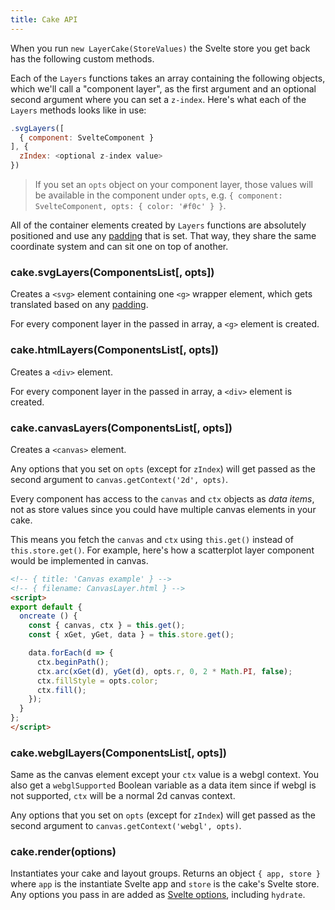 ```yaml
---
title: Cake API
---
```


When you run `new LayerCake(StoreValues)` the Svelte store you get back has the following custom methods.

Each of the `Layers` functions takes an array containing the following objects, which we'll call a "component layer", as the first argument and an optional second argument where you can set a `z-index`. Here's what each of the `Layers` methods looks like in use:

```js
.svgLayers([
  { component: SvelteComponent }
], {
  zIndex: <optional z-index value>
})
```

> If you set an `opts` object on your component layer, those values will be available in the component under `opts`, e.g. `{ component: SvelteComponent, opts: { color: '#f0c' } }`.

All of the container elements created by `Layers` functions are absolutely positioned and use any [padding](#padding) that is set. That way, they share the same coordinate system and can sit one on top of another.

### cake.svgLayers(ComponentsList[, opts])

Creates a `<svg>` element containing one `<g>` wrapper element, which gets translated based on any [padding](#padding).

For every component layer in the passed in array, a `<g>` element is created.

### cake.htmlLayers(ComponentsList[, opts])

Creates a `<div>` element.

For every component layer in the passed in array, a `<div>` element is created.

### cake.canvasLayers(ComponentsList[, opts])

Creates a `<canvas>` element.

Any options that you set on `opts` (except for `zIndex`) will get passed as the second argument to  `canvas.getContext('2d', opts)`.

Every component has access to the `canvas` and `ctx` objects as *data items*, not as store values since you could have multiple canvas elements in your cake.

This means you fetch the `canvas` and `ctx` using `this.get()` instead of `this.store.get()`. For example, here's how a scatterplot layer component would be implemented in canvas.

```html
<!-- { title: 'Canvas example' } -->
<!-- { filename: CanvasLayer.html } -->
<script>
export default {
  oncreate () {
    const { canvas, ctx } = this.get();
    const { xGet, yGet, data } = this.store.get();

    data.forEach(d => {
      ctx.beginPath();
      ctx.arc(xGet(d), yGet(d), opts.r, 0, 2 * Math.PI, false);
      ctx.fillStyle = opts.color;
      ctx.fill();
    });
  }
};
</script>
```

### cake.webglLayers(ComponentsList[, opts])

Same as the canvas element except your `ctx` value is a webgl context. You also get a `webglSupported` Boolean variable as a data item since if webgl is not supported, `ctx` will be a normal 2d canvas context.

Any options that you set on `opts` (except for `zIndex`) will get passed as the second argument to  `canvas.getContext('webgl', opts)`.

### cake.render(options)

Instantiates your cake and layout groups. Returns an object `{ app, store }` where `app` is the instantiate Svelte app and `store` is the cake's Svelte store. Any options you pass in are added as [Svelte options](https://svelte.technology/guide#component-options), including `hydrate`.
